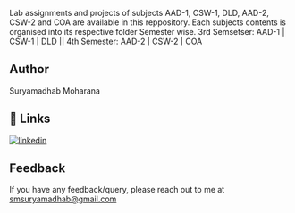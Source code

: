 Lab assignments and projects of subjects AAD-1, CSW-1, DLD, AAD-2, CSW-2 and COA are available in this reppository. Each subjects contents is organised into its respective folder Semester wise.
3rd Semsetser: AAD-1 | CSW-1 | DLD
 || 4th Semester: AAD-2 | CSW-2 | COA



 
## Author

Suryamadhab Moharana


## 🔗 Links
[![linkedin](https://img.shields.io/badge/linkedin-0A66C2?style=for-the-badge&logo=linkedin&logoColor=white)](https://www.linkedin.com/in/suryamadhab-moharana-271888333?utm_source=share&utm_campaign=share_via&utm_content=profile&utm_medium=android_app)

## Feedback

If you have any feedback/query, please reach out to me at smsuryamadhab@gmail.com


